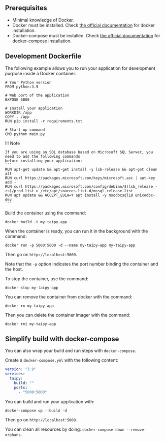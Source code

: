## Prerequisites

- Minimal knowledge of Docker.
- Docker must be installed. Check [the official documentation](https://docs.docker.com/engine/install/) for docker installation.
- Docker-compose must be installed. Check [the official documentation](https://docs.docker.com/compose/install/) for docker-compose installation.

## Development Dockerfile

The following example allows you to run your application for development purpose inside a Docker container.

```
# Your Python version
FROM python:3.9

# Web port of the application
EXPOSE 5000

# Install your application
WORKDIR /app
COPY . /app
RUN pip install -r requirements.txt

# Start up command
CMD python main.py
```

!!! Note

    If you are using an SQL database based on Microsoft SQL Server, you need to add the following commands
    before installing your application:
    ```
    RUN apt-get update && apt-get install -y lsb-release && apt-get clean all
    RUN curl https://packages.microsoft.com/keys/microsoft.asc | apt-key add -
    RUN curl https://packages.microsoft.com/config/debian/$(lsb_release -rs)/prod.list > /etc/apt/sources.list.d/mssql-release.list
    RUN apt update && ACCEPT_EULA=Y apt install -y msodbcsql18 unixodbc-dev
    ```

Build the container using the command:
```
docker build -t my-taipy-app .
```

When the container is ready, you can run it in the background with the command:
```
docker run -p 5000:5000 -d --name my-taipy-app my-taipy-app
```
Then go on `http://localhost:5000`.

Note that the `-p` option indicates the port number binding the container and the host.


To stop the container, use the command:
```
docker stop my-taipy-app
```
You can remove the container from docker with the command:
```
docker rm my-taipy-app
```
Then you can delete the container imager with the command:
```
docker rmi my-taipy-app
```


## Simplify build with docker-compose

You can also wrap your build and run steps with `docker-compose`.

Create a `docker-compose.yml` with the following content:

```yaml
version: "3.9"
services:
  taipy:
    build: ""
    ports:
      - "5000:5000"
```

You can build and run your application with:
```
docker-compose up --build -d
```
Then go on `http://localhost:5000`.

You can clean all resources by doing: `docker-compose down --remove-orphans`.
